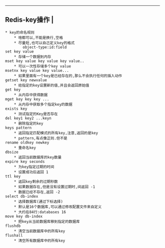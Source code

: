 -----------------------
Redis-key操作			|
-----------------------
	* key的命名规则
		* 啥都可以,不能是换行,空格
		* 尽量短,也可以自己定义key的格式
			object-type:id:field
	set key value
		* 存储一个数据到内存
	mset key value key value key value..
		* 可以一次性存储多个key value
	msetnx key value key value...
		* 如果里面有一个key是已经存在的,那么不会执行任何的插入动作
	getset key newvalue
		* 给指定的key设置新的值,并且会返回原始值
	get key
		* 从内存中获得数据
	mget key key key ...
		* 从内存中获取多个指定key的数据
	exists key
		* 测试指定的Key是否存在
	del key1 key2 ...keyn
		* 删除指定的key
	keys pattern
		* 返回指定匹配模式的所有key,注意,返回的是key
		* pattern,有点像正则.但不是
	rename oldkey newkey
		* 重命名key
	dbsize
		* 返回当前数据库的key数量
	expire key seconds
		* 为key指定过期的时间
		* 设置成功后返回 1
	ttl key
		* 返回key剩余的过期秒数
		* 如果数据存在,但是没有设置过期时,间返回 -1
		* 数据已经不存在,返回 -2
	select db-index
		* 选择数据库(通过下标选择)
		* 默认是16个数据库,可以通过修改配置文件来自定义
		* 大约在84行:databases 16
	move key db-index
		* 把key从当前数据库移到指定的数据库
	flushdb
		* 清空当前数据库中的所有key
	flushall	
		* 清空所有数据库中的所有key

		
